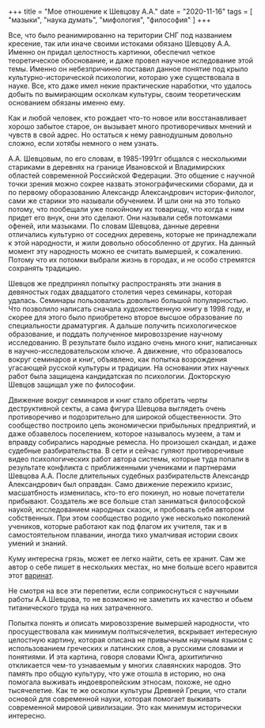 +++
title = "Мое отношение к Шевцову А.А."
date = "2020-11-16"
tags = [
    "мазыки",
    "наука думать",
    "мифология",
    "философия"
]
+++

Все, что было реанимированно на територии СНГ под названием кресение, так или иначе своими истоками обязано Шевцову А.А. Именно он придал целостность картинки, обеспечил четкое теоретическое обоснование, и даже провел научное иследование этой темы. Именно он небезпричинно поставил данное понятие под крыло культурно-исторической психологии, котораю уже существовала в науке.
Все, кто даже имел некие практические наработки, что удалось добыть по вымирающим осколкам культуры, своим теоретическим основанием обязаны именно ему.

Как и любой человек, кто рождает что-то новое или восстанавливает хорошо забытое старое, он вызывает много противоречивых мнений и чувств в свой адрес. Но остаться к нему равнодушным довольно сложно, если хотябы немного о нем узнать.
<!--more-->

А.А. Шевцовым, по его словам, в 1985-1991гг общался с несколькими стариками в деревнях на границе Ивановской и Владимирских областей современной Российской Федерации. Это общение с научной точки зрения можно сокрее назвать этонографическими сборами, да и по первому оборазованию Александр Александрович историк-филолог, сами же старики это называли обучением. И шли они на это только потому, что пообещали уже покойному их товарищу, что когда к ним придет его внук, они это сделают. Они называли себя потомками офеней, или мазыками. По словам Шевцова, данные деревни отличались культурно от соседних деревень, которые не принадлежали к этой народности, и жили довольно обособленно от других. На данный момент эту народность можно ее считать вымершей, к сожалению. Потому что их потомки выбрали жизнь в городах, и не особо стремятся сохранять традицию.

Шевцов же предпринял попытку распространять эти знания в девяностых годах двадцатого столетия через семинары, которая удалась. Семинары пользовались довольно большой популярностью. Что позволило написать сначала художественную книгу в 1998 году, и скорее для этого было приобретено второе высшое образование по специальности драматургия. А дальше получить психологическое образование, и поддать полученное мировоззрение научному исследованию. В результате было издано очень много книг, написанных в научно-исследовательском ключе. А движение, что образовалось вокруг семинаров и книг, объявлено, как попытка возрождения угасающей русской культуры и традиции. На основании этих научных работ была защищена кандидатская по психологии. Докторскую Шевцов защищал уже по философии.

Движение вокруг семинаров и книг стало обретать черты деструктивной секты, а сама фигура Шевцова выглядеть очень противоречиво и подозрительно для широкой общественности. Это сообщество построило цепь экономически прибыльных предприятий, и даже обзавелось поселением, которое называлось музеем, а там и вправду собирались народные ремесла. Но произошел скандал, и даже судебные разбирательства. В сети и сейчас гуляют противоречивые видео психологических работ автора системы, которые туда попали в результате конфликта с приближенными учениками и партнерами Шевцова А.А. После длительных судебных разбирательств Александр Александрович был оправдан. Само движение пережило кризис, масшатбность изменилась, кто-то его покинул, но новые почетатели прибывают. Создатель же все больше стал заниматься философской наукой, исследованием народных сказок, и пробовать себя автором собственных. При этом сообщество родило уже несколько поколений учеников, которые работают как под флагом их учителя, так и в самостоятельном плавании, иногда тихо умалчивая истории своих умений и знаний.

Куму интересна грязь, может ее легко найти, сеть ее хранит. Сам же автор о себе пишет в нескольких местах, но мне больше всего нравится этот [варинат](https://snob.ru/profile/29176).

Не смотря на все эти перепетии, если соприкоснуться с научными работы А.А.Шевцова, то не возможно не заметить их качество и обьем титанического труда на них затраченного.

Попытка понять и описать мировоззрение вымершей народности, что просуществовала как минимум полтысячелетия, вскрывает интересную целостную картину, которая описана не привычным научным языком с использованием греческих и латинских слов, а русскими словами и понятиями. И эта картина, говоря словами Юнга, архитипично откликается чем-то узнаваемым у многих славянских народов. Это память про общую культуру, что уже отошла в историю, но она помогала выживать индоевропейским этносам, похоже, не одно тысячелетие. Как те же осколки культуры Древней Греции, что стали основой для современной науки, которая помогает выживать современной мировой цивилизации. Это как минимум исторически интересно.
